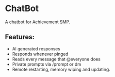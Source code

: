 
# ChatBot

A chatbot for Achievement SMP.

## Features:
- AI generated responses
- Responds whenever pinged
- Reads every message that @everyone does
- Private prompts via /prompt or dm
- Remote restarting, memory wiping and updating.

